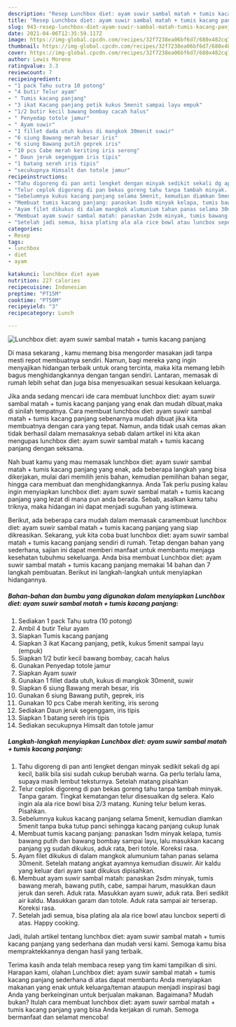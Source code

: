 ```yaml
---
description: "Resep Lunchbox diet: ayam suwir sambal matah + tumis kacang panjang yang lezat dan Mudah Dibuat"
title: "Resep Lunchbox diet: ayam suwir sambal matah + tumis kacang panjang yang lezat dan Mudah Dibuat"
slug: 943-resep-lunchbox-diet-ayam-suwir-sambal-matah-tumis-kacang-panjang-yang-lezat-dan-mudah-dibuat
date: 2021-04-06T12:35:59.117Z
image: https://img-global.cpcdn.com/recipes/32f7238ea06bf6d7/680x482cq70/lunchbox-diet-ayam-suwir-sambal-matah-tumis-kacang-panjang-foto-resep-utama.jpg
thumbnail: https://img-global.cpcdn.com/recipes/32f7238ea06bf6d7/680x482cq70/lunchbox-diet-ayam-suwir-sambal-matah-tumis-kacang-panjang-foto-resep-utama.jpg
cover: https://img-global.cpcdn.com/recipes/32f7238ea06bf6d7/680x482cq70/lunchbox-diet-ayam-suwir-sambal-matah-tumis-kacang-panjang-foto-resep-utama.jpg
author: Lewis Moreno
ratingvalue: 3.3
reviewcount: 7
recipeingredient:
- "1 pack Tahu sutra 10 potong"
- "4 butir Telur ayam"
- " Tumis kacang panjang"
- "3 ikat Kacang panjang petik kukus 5menit sampai layu empuk"
- "1/2 butir kecil bawang bombay cacah halus"
- " Penyedap totole jamur"
- " Ayam suwir"
- "1 fillet dada utuh kukus di mangkok 30menit suwir"
- "6 siung Bawang merah besar iris"
- "6 siung Bawang putih geprek iris"
- "10 pcs Cabe merah keriting iris serong"
- " Daun jeruk segenggam iris tipis"
- "1 batang sereh iris tipis"
- "secukupnya Himsalt dan totole jamur"
recipeinstructions:
- "Tahu digoreng di pan anti lengket dengan minyak sedikit sekali dg api kecil, balik bila sisi sudah cukup berubah warna. Ga perlu terlalu lama, supaya masih lembut teksturnya. Setelah matang pisahkan"
- "Telur ceplok digoreng di pan bekas goreng tahu tanpa tambah minyak. Tanpa garam. Tingkat kematangan telur disesuaikan dg selera. Kalo ingin ala ala rice bowl bisa 2/3 matang. Kuning telur belum keras. Pisahkan."
- "Sebelumnya kukus kacang panjang selama 5menit, kemudian diamkan 5menit tanpa buka tutup panci sehingga kacang panjang cukup lunak"
- "Membuat tumis kacang panjang: panaskan 1sdm minyak kelapa, tumis bawang putih dan bawang bombay sampai layu, lalu masukkan kacang panjang yg sudah dikukus, aduk rata, beri totole. Koreksi rasa."
- "Ayam filet dikukus di dalam mangkok alumunium tahan panas selama 30menit. Setelah matang angkat ayamnya kemudian disuwir. Air kaldu yang keluar dari ayam saat dikukus dipisahkan."
- "Membuat ayam suwir sambal matah: panaskan 2sdm minyak, tumis bawang merah, bawang putih, cabe, sampai harum, masukkan daun jeruk dan sereh. Aduk rata. Masukkan ayam suwir, aduk rata. Beri sedikit air kaldu. Masukkan garam dan totole. Aduk rata sampai air terserap. Koreksi rasa."
- "Setelah jadi semua, bisa plating ala ala rice bowl atau luncbox seperti di atas. Happy cooking."
categories:
- Resep
tags:
- lunchbox
- diet
- ayam

katakunci: lunchbox diet ayam 
nutrition: 227 calories
recipecuisine: Indonesian
preptime: "PT15M"
cooktime: "PT50M"
recipeyield: "3"
recipecategory: Lunch

---
```



![Lunchbox diet: ayam suwir sambal matah + tumis kacang panjang](https://img-global.cpcdn.com/recipes/32f7238ea06bf6d7/680x482cq70/lunchbox-diet-ayam-suwir-sambal-matah-tumis-kacang-panjang-foto-resep-utama.jpg)

Di masa  sekarang , kamu memang bisa mengorder masakan jadi tanpa mesti repot membuatnya sendiri. Namun, bagi mereka yang ingin menyajikan hidangan terbaik untuk orang tercinta, maka kita memang lebih bagus menghidangkannya dengan tangan sendiri. Lantaran, memasak di rumah lebih sehat dan juga bisa menyesuaikan sesuai kesukaan keluarga.

Jika anda sedang mencari ide cara membuat lunchbox diet: ayam suwir sambal matah + tumis kacang panjang yang enak dan mudah dibuat,maka di sinilah tempatnya. Cara membuat lunchbox diet: ayam suwir sambal matah + tumis kacang panjang  sebenarnya mudah dibuat jika kita membuatnya dengan cara yang tepat. Namun, anda tidak usah cemas akan tidak berhasil dalam memasaknya 
sebab dalam artikel ini kita akan mengupas lunchbox diet: ayam suwir sambal matah + tumis kacang panjang dengan seksama.  



Nah buat kamu yang mau memasak lunchbox diet: ayam suwir sambal matah + tumis kacang panjang yang enak, ada beberapa langkah yang bisa dikerjakan, mulai dari memilih jenis bahan, kemudian pemilihan bahan segar, hingga cara membuat dan menghidangkannya. Anda Tak perlu pusing kalau ingin menyiapkan lunchbox diet: ayam suwir sambal matah + tumis kacang panjang yang lezat di mana pun anda berada. Sebab, asalkan kamu  tahu triknya, maka hidangan ini dapat menjadi suguhan yang istimewa.

Berikut, ada beberapa cara mudah dalam memasak caramembuat lunchbox diet: ayam suwir sambal matah + tumis kacang panjang yang siap dikreasikan. Sekarang, yuk kita coba buat lunchbox diet: ayam suwir sambal matah + tumis kacang panjang sendiri di rumah. Tetap dengan bahan yang sederhana, sajian ini dapat memberi manfaat untuk membantu menjaga kesehatan tubuhmu sekeluarga. Anda bisa membuat Lunchbox diet: ayam suwir sambal matah + tumis kacang panjang memakai 14 bahan dan 7 langkah pembuatan. Berikut ini langkah-langkah untuk menyiapkan hidangannya.

<!--inarticleads1-->

##### Bahan-bahan dan bumbu yang digunakan dalam menyiapkan Lunchbox diet: ayam suwir sambal matah + tumis kacang panjang:

1. Sediakan 1 pack Tahu sutra (10 potong)
1. Ambil 4 butir Telur ayam
1. Siapkan  Tumis kacang panjang
1. Siapkan 3 ikat Kacang panjang, petik, kukus 5menit sampai layu (empuk)
1. Siapkan 1/2 butir kecil bawang bombay, cacah halus
1. Gunakan  Penyedap totole jamur
1. Siapkan  Ayam suwir
1. Gunakan 1 fillet dada utuh, kukus di mangkok 30menit, suwir
1. Siapkan 6 siung Bawang merah besar, iris
1. Gunakan 6 siung Bawang putih, geprek, iris
1. Gunakan 10 pcs Cabe merah keriting, iris serong
1. Sediakan  Daun jeruk segenggam, iris tipis
1. Siapkan 1 batang sereh iris tipis
1. Sediakan secukupnya Himsalt dan totole jamur




<!--inarticleads2-->

##### Langkah-langkah menyiapkan Lunchbox diet: ayam suwir sambal matah + tumis kacang panjang:

1. Tahu digoreng di pan anti lengket dengan minyak sedikit sekali dg api kecil, balik bila sisi sudah cukup berubah warna. Ga perlu terlalu lama, supaya masih lembut teksturnya. Setelah matang pisahkan
1. Telur ceplok digoreng di pan bekas goreng tahu tanpa tambah minyak. Tanpa garam. Tingkat kematangan telur disesuaikan dg selera. Kalo ingin ala ala rice bowl bisa 2/3 matang. Kuning telur belum keras. Pisahkan.
1. Sebelumnya kukus kacang panjang selama 5menit, kemudian diamkan 5menit tanpa buka tutup panci sehingga kacang panjang cukup lunak
1. Membuat tumis kacang panjang: panaskan 1sdm minyak kelapa, tumis bawang putih dan bawang bombay sampai layu, lalu masukkan kacang panjang yg sudah dikukus, aduk rata, beri totole. Koreksi rasa.
1. Ayam filet dikukus di dalam mangkok alumunium tahan panas selama 30menit. Setelah matang angkat ayamnya kemudian disuwir. Air kaldu yang keluar dari ayam saat dikukus dipisahkan.
1. Membuat ayam suwir sambal matah: panaskan 2sdm minyak, tumis bawang merah, bawang putih, cabe, sampai harum, masukkan daun jeruk dan sereh. Aduk rata. Masukkan ayam suwir, aduk rata. Beri sedikit air kaldu. Masukkan garam dan totole. Aduk rata sampai air terserap. Koreksi rasa.
1. Setelah jadi semua, bisa plating ala ala rice bowl atau luncbox seperti di atas. Happy cooking.




Jadi, itulah artikel tentang  lunchbox diet: ayam suwir sambal matah + tumis kacang panjang  yang sederhana dan mudah versi kami. Semoga kamu bisa mempraktekkannya dengan hasil yang terbaik. 

Terima kasih anda telah membaca resep yang tim kami tampilkan di sini. Harapan kami, olahan  Lunchbox diet: ayam suwir sambal matah + tumis kacang panjang sederhana di atas dapat membantu Anda menyiapkan makanan yang enak untuk keluarga/teman ataupun menjadi inspirasi bagi Anda yang berkeinginan untuk berjualan makanan. Bagaimana? Mudah bukan? Itulah cara membuat lunchbox diet: ayam suwir sambal matah + tumis kacang panjang yang bisa Anda kerjakan di rumah. Semoga bermanfaat dan selamat mencoba!

